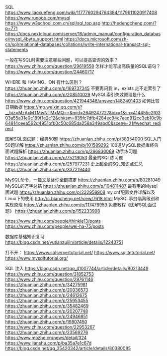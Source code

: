 SQL
https://www.liaoxuefeng.com/wiki/1177760294764384/1179611020917408
https://www.runoob.com/mysql
https://www.w3school.com.cn/sql/sql_top.asp
http://hedengcheng.com/?p=771
https://docs.nextcloud.com/server/16/admin_manual/configuration_database/mysql_4byte_support.html
https://docs.microsoft.com/zh-cn/sql/relational-databases/collations/write-international-transact-sql-statements

一般在写SQL时需要注意哪些问题，可以提高查询的效率？ https://www.zhihu.com/question/29619558
怎样才能写出高质量的SQL语句？ https://www.zhihu.com/question/24460717

WHERE 和 HAVING、ON 有什么区别？https://zhuanlan.zhihu.com/p/169737345
不要再问我 in，exists 走不走索引了 https://zhuanlan.zhihu.com/p/208510029
MySQL索引失效原理是什么 https://www.zhihu.com/question/421944348/answer/1482401403
如何比较日期数据 https://mp.weixin.qq.com/s?__biz=MzAxMTMwNTMxMQ==&mid=2649247727&idx=1&sn=414455c2f0303a55a31e0c189f1e2c12&chksm=835fc7dfb4284ec94c7eed912cc3eb10c9b64814ceea562d4951bfb0c50c685da258a349abd0&scene=21#wechat_redirect

图解SQL面试题：经典50题 https://zhuanlan.zhihu.com/p/38354000
SQL入门50题详解 https://zhuanlan.zhihu.com/p/101589292
100道MySQL数据库经典面试题解析 https://zhuanlan.zhihu.com/p/286830069
动手练习题 https://zhuanlan.zhihu.com/p/75219053
最全的SQL练习题 https://zhuanlan.zhihu.com/p/257977231
史上超全的SQL知识点汇总 https://zhuanlan.zhihu.com/p/337219440

MySQL命令，一篇文章替你全部搞定 https://zhuanlan.zhihu.com/p/80281049
MySQL的万字总结 https://zhuanlan.zhihu.com/p/104811487
最有用的Mysql面试题 https://zhuanlan.zhihu.com/p/222958908
my.cnf配置文件详解以及Linux下的使用 http://c.biancheng.net/view/7618.html
MySQL事务隔离级别和实现原理 https://zhuanlan.zhihu.com/p/117476959
免费教程《图解SQL面试题》 https://zhuanlan.zhihu.com/p/152233908

https://www.zhihu.com/people/thinkle13/posts
https://www.zhihu.com/people/wei-ha-75/posts

数据库基础知识复习 https://blog.csdn.net/yutianzuijin/article/details/12243751

打不开：
https://www.sqlservertutorial.net/
https://www.sqlitetutorial.net/
https://www.mysqltutorial.org/

SQL 注入
https://blog.csdn.net/qq_41007744/article/details/80213449
https://www.zhihu.com/question/31852753
https://www.zhihu.com/question/29761146
https://zhuanlan.zhihu.com/p/34275981
https://zhuanlan.zhihu.com/p/20036573
https://zhuanlan.zhihu.com/p/24612675
https://zhuanlan.zhihu.com/p/25953455
https://zhuanlan.zhihu.com/p/35482469
https://zhuanlan.zhihu.com/p/20207748
https://zhuanlan.zhihu.com/p/24946851
https://zhuanlan.zhihu.com/p/19807450
https://www.zhihu.com/question/22953267
https://zhuanlan.zhihu.com/p/23569276
https://www.mozhe.cn/news/detail/324
https://www.jianshu.com/p/ba35a7e1c67d
https://blog.csdn.net/qq_35420342/article/details/80380085
